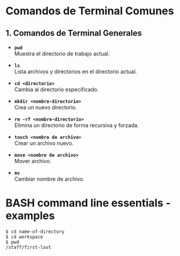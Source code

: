 # Comandos de Terminal Comunes 

## 1. Comandos de Terminal Generales

- **`pwd`**  
  Muestra el directorio de trabajo actual.
  
- **`ls`**  
  Lista archivos y directorios en el directorio actual.
  
- **`cd <directorio>`**  
  Cambia al directorio especificado.
  
- **`mkdir <nombre-directorio>`**  
  Crea un nuevo directorio.
  
- **`rm -rf <nombre-directorio>`**  
  Elimina un directorio de forma recursiva y forzada.

- **`touch <nombre de archivo>`**  
  Crear un archivo nuevo.

- **`move <nombre de archivo>`**  
  Mover archivo.

- **`mv`**  
  Cambiar nombre de archivo.
  
# BASH command line essentials - examples
```
$ cd name-of-directory
$ cd workspace
$ pwd 
/staff/first-last
```